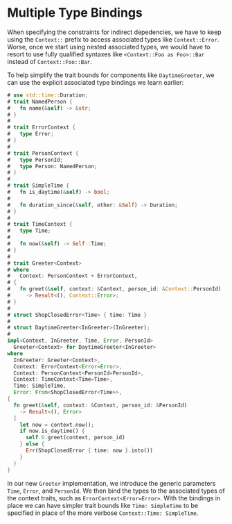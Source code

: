 # Multiple Type Bindings

When specifying the constraints for indirect depedencies, we have to keep using
the `Context::` prefix to access associated types like `Context::Error`. Worse,
once we start using nested associated types, we would have to resort to use
fully qualified syntaxes like `<Context::Foo as Foo>::Bar` instead of
`Context::Foo::Bar`.

To help simplify the trait bounds for components like `DaytimeGreeter`, we
can use the explicit associated type bindings we learn earlier:

```rust
# use std::time::Duration;
# trait NamedPerson {
#   fn name(&self) -> &str;
# }
#
# trait ErrorContext {
#   type Error;
# }
#
# trait PersonContext {
#   type PersonId;
#   type Person: NamedPerson;
# }
#
# trait SimpleTime {
#   fn is_daytime(&self) -> bool;
#
#   fn duration_since(&self, other: &Self) -> Duration;
# }
#
# trait TimeContext {
#   type Time;
#
#   fn now(&self) -> Self::Time;
# }
#
# trait Greeter<Context>
# where
#   Context: PersonContext + ErrorContext,
# {
#   fn greet(&self, context: &Context, person_id: &Context::PersonId)
#     -> Result<(), Context::Error>;
# }
#
# struct ShopClosedError<Time> { time: Time }
#
# struct DaytimeGreeter<InGreeter>(InGreeter);
#
impl<Context, InGreeter, Time, Error, PersonId>
  Greeter<Context> for DaytimeGreeter<InGreeter>
where
  InGreeter: Greeter<Context>,
  Context: ErrorContext<Error=Error>,
  Context: PersonContext<PersonId=PersonId>,
  Context: TimeContext<Time=Time>,
  Time: SimpleTime,
  Error: From<ShopClosedError<Time>>,
{
  fn greet(&self, context: &Context, person_id: &PersonId)
    -> Result<(), Error>
  {
    let now = context.now();
    if now.is_daytime() {
      self.0.greet(context, person_id)
    } else {
      Err(ShopClosedError { time: now }.into())
    }
  }
}
```

In our new `Greeter` implementation, we introduce the generic parameters
`Time`, `Error`, and `PersonId`. We then bind the types to the associated
types of the context traits, such as `ErrorContext<Error=Error>`. With the
bindings in place we can have simpler trait bounds like `Time: SimpleTime`
to be specified in place of the more verbose `Context::Time: SimpleTime`.
